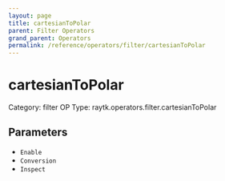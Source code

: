 ```yaml
---
layout: page
title: cartesianToPolar
parent: Filter Operators
grand_parent: Operators
permalink: /reference/operators/filter/cartesianToPolar
---
```


# cartesianToPolar

Category: filter
OP Type: raytk.operators.filter.cartesianToPolar



## Parameters

* `Enable`
* `Conversion`
* `Inspect`